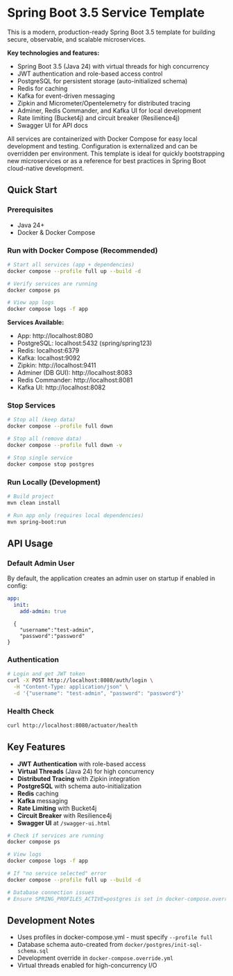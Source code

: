 # Spring Boot 3.5 Service Template

This is a modern, production-ready Spring Boot 3.5 template for building secure, observable, and scalable microservices.

**Key technologies and features:**
- Spring Boot 3.5 (Java 24) with virtual threads for high concurrency
- JWT authentication and role-based access control
- PostgreSQL for persistent storage (auto-initialized schema)
- Redis for caching
- Kafka for event-driven messaging
- Zipkin and Micrometer/Opentelemetry for distributed tracing
- Adminer, Redis Commander, and Kafka UI for local development
- Rate limiting (Bucket4j) and circuit breaker (Resilience4j)
- Swagger UI for API docs

All services are containerized with Docker Compose for easy local development and testing. Configuration is externalized and can be overridden per environment. This template is ideal for quickly bootstrapping new microservices or as a reference for best practices in Spring Boot cloud-native development.

## Quick Start

### Prerequisites
- Java 24+
- Docker & Docker Compose

### Run with Docker Compose (Recommended)
```sh
# Start all services (app + dependencies)
docker compose --profile full up --build -d

# Verify services are running
docker compose ps

# View app logs
docker compose logs -f app
```

**Services Available:**
- App: http://localhost:8080
- PostgreSQL: localhost:5432 (spring/spring123)
- Redis: localhost:6379
- Kafka: localhost:9092
- Zipkin: http://localhost:9411
- Adminer (DB GUI): http://localhost:8083
- Redis Commander: http://localhost:8081
- Kafka UI: http://localhost:8082

### Stop Services
```sh
# Stop all (keep data)
docker compose --profile full down

# Stop all (remove data)
docker compose --profile full down -v

# Stop single service
docker compose stop postgres
```

### Run Locally (Development)
```sh
# Build project
mvn clean install

# Run app only (requires local dependencies)
mvn spring-boot:run
```

## API Usage



### Default Admin User
By default, the application creates an admin user on startup if enabled in config:

```yaml
app:
  init:
    add-admin: true
```
```
  {
    "username":"test-admin",
    "password":"password"
}
```
### Authentication
```sh
# Login and get JWT token
curl -X POST http://localhost:8080/auth/login \
  -H "Content-Type: application/json" \
  -d '{"username": "test-admin", "password": "password"}'
```

### Health Check
```sh
curl http://localhost:8080/actuator/health
```

## Key Features
- **JWT Authentication** with role-based access
- **Virtual Threads** (Java 24) for high concurrency
- **Distributed Tracing** with Zipkin integration
- **PostgreSQL** with schema auto-initialization
- **Redis** caching
- **Kafka** messaging
- **Rate Limiting** with Bucket4j
- **Circuit Breaker** with Resilience4j
- **Swagger UI** at `/swagger-ui.html`

```sh
# Check if services are running
docker compose ps

# View logs
docker compose logs -f app

# If "no service selected" error
docker compose --profile full up --build -d

# Database connection issues
# Ensure SPRING_PROFILES_ACTIVE=postgres is set in docker-compose.override.yml
```

## Development Notes
- Uses profiles in docker-compose.yml - must specify `--profile full`
- Database schema auto-created from `docker/postgres/init-sql-schema.sql`
- Development override in `docker-compose.override.yml`
- Virtual threads enabled for high-concurrency I/O
